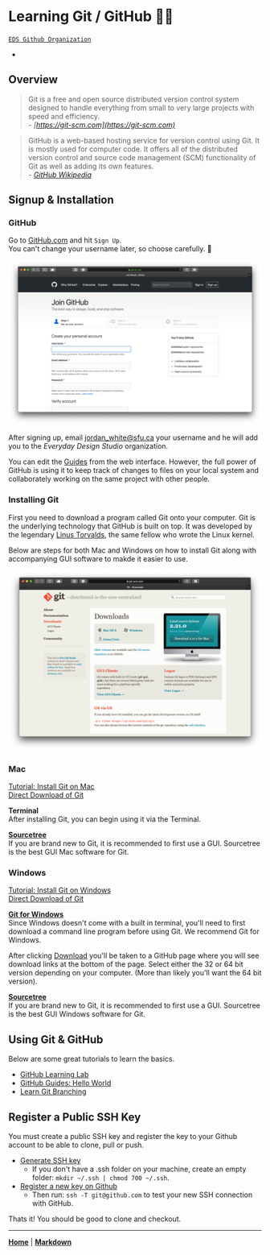 # Learning Git / GitHub 🐙🐱

[`EDS Github Organization`](https://github.com/everydaydesignstudio)

-

## Overview
> Git is a free and open source distributed version control system designed to handle everything from small to very large projects with speed and efficiency.<br>
> _- [https://git-scm.com](https://git-scm.com)_


> GitHub is a web-based hosting service for version control using Git. It is mostly used for computer code. It offers all of the distributed version control and source code management (SCM) functionality of Git as well as adding its own features.<br>
> _- [GitHub Wikipedia](https://en.wikipedia.org/wiki/GitHub)_

## Signup & Installation

### GitHub
Go to [GitHub.com](https://github.com) and hit `Sign Up`. <br>
You can't change your username later, so choose carefully. 🙂

![GitHub Signup](images/github/sign-up.png)

After signing up, email [jordan_white@sfu.ca](mailto:jordan_white@sfu.ca) your username and he will add you to the _Everyday Design Studio_ organization.

You can edit the [Guides](README.md) from the web interface. However, the full power of GitHub is using it to keep track of changes to files on your local system and collaborately working on the same project with other people.

### Installing Git
First you need to download a program called Git onto your computer. Git is the underlying technology that GitHub is built on top. It was developed by the legendary [Linus Torvalds](https://en.wikipedia.org/wiki/Linus_Torvalds), the same fellow who wrote the Linux kernel.

Below are steps for both Mac and Windows on how to install Git along with accompanying GUI software to makde it easier to use.

![Git Download](images/github/git-download.png)

### Mac
[Tutorial: Install Git on Mac](https://hackernoon.com/install-git-on-mac-a884f0c9d32c) <br>
[Direct Download of Git](http://git-scm.com/download/mac)

**Terminal** <br>
After installing Git, you can begin using it via the Terminal. 

**[Sourcetree](https://www.sourcetreeapp.com)**<br>
If you are brand new to Git, it is recommended to first use a GUI. Sourcetree is the best GUI Mac software for Git.

### Windows
[Tutorial: Install Git on Windows](https://hackernoon.com/install-git-on-windows-9acf2a1944f0)<br>
[Direct Download of Git](https://git-scm.com/download/win)

**[Git for Windows](https://gitforwindows.org)** <br>
Since Windows doesn't come with a built in terminal, you'll need to first download a command line program before using Git. We recommend Git for Windows.

After clicking [Download](https://github.com/git-for-windows/git/releases/latest) you'll be taken to a GitHub page where you will see download links at the bottom of the page. Select either the 32 or 64 bit version depending on your computer. (More than likely you'll want the 64 bit version).

**[Sourcetree](https://www.sourcetreeapp.com)** <br> 
If you are brand new to Git, it is recommended to first use a GUI. Sourcetree is the best GUI Windows software for Git.

## Using Git & GitHub
Below are some great tutorials to learn the basics.

* [GitHub Learning Lab](https://lab.github.com)
* [GitHub Guides: Hello World](https://guides.github.com/activities/hello-world/)
* [Learn Git Branching](https://learngitbranching.js.org)

## Register a Public SSH Key

You must create a public SSH key and register the key to your Github account to be able to clone, pull or push. 

* [Generate SSH key](https://stackoverflow.com/questions/2643502/how-to-solve-permission-denied-publickey-error-when-using-git)<br>
    * If you don't have a .ssh folder on your machine, create an empty folder: `mkdir ~/.ssh | chmod 700 ~/.ssh`. 
* [Register a new key on Github](https://help.github.com/en/enterprise/2.16/user/articles/adding-a-new-ssh-key-to-your-github-account)
	* Then run: `ssh -T git@github.com` to test your new SSH connection with GitHub.

Thats it! You should be good to clone and checkout.


---
**[Home](README.md)** | **[Markdown](markdown.md)**

